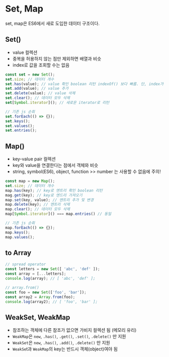 # Set, Map
set, map은 ES6에서 새로 도입한 데이터 구조이다.

## Set()
- value 컬렉션
- 중복을 허용하지 않는 점만 제외하면 배열과 비슷
- index로 값을 조회할 수는 없음

```js
const set = new Set();
set.size; // 데이터 개수
set.has(value); // value 확인 boolean 리턴 indexOf() 보다 빠름. 단, index가 없음
set.add(value); // value 추가
set.delete(value); // value 삭제
set.clear(); // 데이터 모두 삭제
set[Symbol.iterator](); // 새로운 iterator로 리턴

// 기존 js 순회
set.forEach(() => {});
set.keys();
set.values();
set.entries();
```

## Map()
- key-value pair 컬렉션
- key와 value을 연결한다는 점에서 객체와 비슷
- string, symbol(ES6), object, function >> number 는 사용할 수 없음에 주의!

```js
const map = new Map();
set.size; // 데이터 개수
map.has(key); // key로 엔트리 확인 boolean 리턴
mag.get(key); // key로 엔드리 가져오기
map.set(key, value); // 엔트리 추가 및 변경
map.delete(key); // 엔트리 삭제
map.clear(); // 데이터 모두 삭제
map[Symbol.iterator]() === map.entries() // 동일

// 기존 js 순회
map.forEach(() => {});
map.keys();
map.values();
```

## to Array
```js
// spread operator
const letters = new Set([ 'abc', 'def' ]);
const array = [...letters];
console.log(array); // [ 'abc', 'def' ];

// array.from()
const foo = new Set(['foo', 'bar']);
const array2 = Array.from(foo);
console.log(array2); // [ 'foo', 'bar' ];
```

## WeakSet, WeakMap
- 참조하는 객체에 다른 참조가 없으면 가비지 컬렉션 됨 (메모리 유리)
- `WeakMap`은 `new`, `.has()`, `.get()`, `.set()`, `.delete()` 만 지원
- `WeakSet`은 `new`, `.has()`, `.add()`, `.delete()` 만 지원
- `WeakSe`t과 `WeakMap`의 key는 반드시 객체(object)여야 됨
